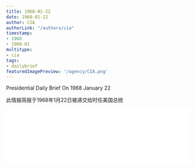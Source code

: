 ```yaml
---
title: 1968-01-22
date: 1968-01-22
author: CIA 
authorLink: "/authors/cia"
timestamp: 
- 1968
- 1968-01
multitype: 
- cia
tags: 
- dailybrief
featuredImagePreview: '/agency/CIA.png'
---
```



Presidential Daily Brief On 1968 January 22

此情报简报于1968年1月22日被递交给时任美国总统

<!--more-->





<div id="over" style="width:100%; overflow:hidden"> <iframe id="sFrame" name="sFrame" frameborder="no" border="0"  allowfullscreen marginwidth="0" scrolling="no" src = " /CIA/1968-01-22.html "  style = " position:absulute; width: 806px; top: 300;" > </iframe> </div>